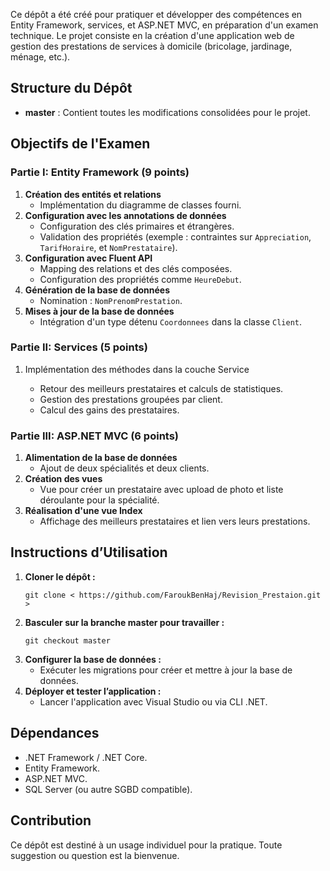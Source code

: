<p>Ce dépôt a été créé pour pratiquer et développer des compétences en Entity Framework, services, et ASP.NET MVC, en préparation d'un examen technique. Le projet consiste en la création d'une application web de gestion des prestations de services à domicile (bricolage, jardinage, ménage, etc.).</p>

<h2>Structure du Dépôt</h2>
<ul>
    <li><strong>master</strong> : Contient toutes les modifications consolidées pour le projet.</li>
</ul>

<h2>Objectifs de l'Examen</h2>

<h3>Partie I: Entity Framework (9 points)</h3>
<ol>
    <li><strong>Création des entités et relations</strong>
        <ul>
            <li>Implémentation du diagramme de classes fourni.</li>
        </ul>
    </li>
    <li><strong>Configuration avec les annotations de données</strong>
        <ul>
            <li>Configuration des clés primaires et étrangères.</li>
            <li>Validation des propriétés (exemple : contraintes sur <code>Appreciation</code>, <code>TarifHoraire</code>, et <code>NomPrestataire</code>).</li>
        </ul>
    </li>
    <li><strong>Configuration avec Fluent API</strong>
        <ul>
            <li>Mapping des relations et des clés composées.</li>
            <li>Configuration des propriétés comme <code>HeureDebut</code>.</li>
        </ul>
    </li>
    <li><strong>Génération de la base de données</strong>
        <ul>
            <li>Nomination : <code>NomPrenomPrestation</code>.</li>
        </ul>
    </li>
    <li><strong>Mises à jour de la base de données</strong>
        <ul>
            <li>Intégration d'un type détenu <code>Coordonnees</code> dans la classe <code>Client</code>.</li>
        </ul>
    </li>
</ol>

<h3>Partie II: Services (5 points)</h3>
<ol>
    <li>Implémentation des méthodes dans la couche Service</li>
    <ul>
        <li>Retour des meilleurs prestataires et calculs de statistiques.</li>
        <li>Gestion des prestations groupées par client.</li>
        <li>Calcul des gains des prestataires.</li>
    </ul>
</ol>

<h3>Partie III: ASP.NET MVC (6 points)</h3>
<ol>
    <li><strong>Alimentation de la base de données</strong>
        <ul>
            <li>Ajout de deux spécialités et deux clients.</li>
        </ul>
    </li>
    <li><strong>Création des vues</strong>
        <ul>
            <li>Vue pour créer un prestataire avec upload de photo et liste déroulante pour la spécialité.</li>
        </ul>
    </li>
    <li><strong>Réalisation d'une vue Index</strong>
        <ul>
            <li>Affichage des meilleurs prestataires et lien vers leurs prestations.</li>
        </ul>
    </li>
</ol>

<h2>Instructions d’Utilisation</h2>
<ol>
    <li><strong>Cloner le dépôt :</strong>
        <pre><code>git clone &lt; https://github.com/FaroukBenHaj/Revision_Prestaion.git &gt;</code></pre>
    </li>
    <li><strong>Basculer sur la branche master pour travailler :</strong>
        <pre><code>git checkout master</code></pre>
    </li>
    <li><strong>Configurer la base de données :</strong>
        <ul>
            <li>Exécuter les migrations pour créer et mettre à jour la base de données.</li>
        </ul>
    </li>
    <li><strong>Déployer et tester l’application :</strong>
        <ul>
            <li>Lancer l'application avec Visual Studio ou via CLI .NET.</li>
        </ul>
    </li>
</ol>

<h2>Dépendances</h2>
<ul>
    <li>.NET Framework / .NET Core.</li>
    <li>Entity Framework.</li>
    <li>ASP.NET MVC.</li>
    <li>SQL Server (ou autre SGBD compatible).</li>
</ul>

<h2>Contribution</h2>
<p>Ce dépôt est destiné à un usage individuel pour la pratique. Toute suggestion ou question est la bienvenue.</p>
